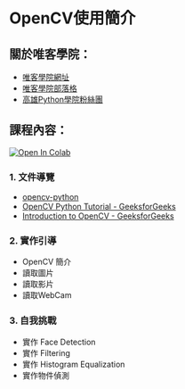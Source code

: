# OpenCV使用簡介

## 關於唯客學院：

* [唯客學院網址](https://www.victorgau.com)
* [唯客學院部落格](https://victorgau.com/blog/)
* [高雄Python學院粉絲團](https://www.facebook.com/KHPYAcademy/)

## 課程內容：

[![Open In Colab](https://colab.research.google.com/assets/colab-badge.svg)](https://colab.research.google.com/github/victorgau/khpy_opencv_intro/)

### 1. 文件導覽

* [opencv-python](https://github.com/opencv/opencv-python)
* [OpenCV Python Tutorial - GeeksforGeeks](https://www.geeksforgeeks.org/opencv-python-tutorial/)
* [Introduction to OpenCV - GeeksforGeeks](https://www.geeksforgeeks.org/introduction-to-opencv/)

### 2. 實作引導

* OpenCV 簡介
* 讀取圖片
* 讀取影片
* 讀取WebCam

### 3. 自我挑戰

* 實作 Face Detection
* 實作 Filtering
* 實作 Histogram Equalization
* 實作物件偵測
